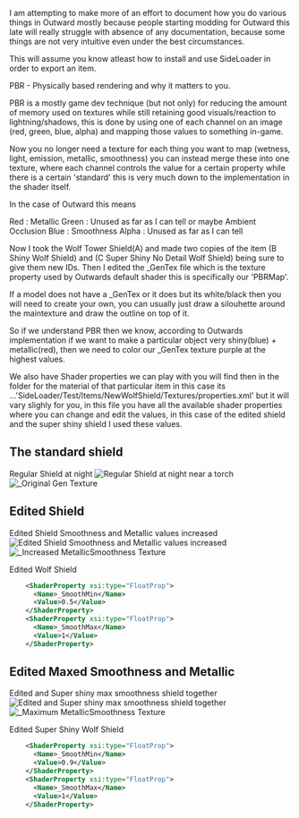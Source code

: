 I am attempting to make more of an effort to document how you do various things in Outward mostly because people starting modding for Outward this late will really struggle with absence of any documentation, because some things are not very intuitive even under the best circumstances.

This will assume you know atleast how to install and use SideLoader in order to export an item.


PBR - Physically based rendering and why it matters to you.


PBR is a mostly game dev technique (but not only) for reducing the amount of memory used on textures while still retaining good visuals/reaction to lightning/shadows, this is done by using one of each channel on an image (red, green, blue, alpha) and mapping those values to something in-game.

Now you no longer need a texture for each thing you want to map (wetness, light, emission, metallic, smoothness) you can instead merge these into one texture, where each channel controls the value for a certain property while there is a certain 'standard' this is very much down to the implementation in the shader itself.


In the case of Outward this means

Red : Metallic 
Green : Unused as far as I can tell or maybe Ambient Occlusion
Blue : Smoothness
Alpha : Unused as far as I can tell 


Now I took the Wolf Tower Shield(A) and made two copies of the item (B Shiny Wolf Shield) and (C Super Shiny No Detail Wolf Shield) being sure to give them new IDs.
Then I edited the _GenTex file which is the texture property used by Outwards default shader this is specifically our 'PBRMap'.

If a model does not have a _GenTex or it does but its white/black then you will need to create your own, you can usually just draw a silouhette around the maintexture and draw the outline on top of it.

So if we understand PBR then we know, according to Outwards implementation if we want to make a particular object very shiny(blue) + metallic(red), then we need to color our _GenTex texture purple at the highest values.

We also have Shader properties we can play with you will find then in the folder for the material of that particular item in this case its ...'SideLoader/Test/Items/NewWolfShield/Textures/properties.xml' but it will vary slighly for you, in this file you have all the available shader properties where you can change and edit the values, in this case of the edited shield and the super shiny shield I used these values.



## The standard shield

Regular Shield at night
![Regular Shield at night near a torch](https://github.com/Grim-/OutwardSuperSimpleExample/assets/3288858/c484859d-8685-4674-abf3-7363eee09b6d)
![_Original Gen Texture](https://github.com/Grim-/OutwardSuperSimpleExample/assets/3288858/c0bede67-67a1-4fd1-8208-0557aa579664)
## Edited Shield

Edited Shield Smoothness and Metallic values increased
![Edited Shield Smoothness and Metallic values increased](https://github.com/Grim-/OutwardSuperSimpleExample/assets/3288858/13a5a3c6-5d18-4f70-b2e0-852a1b2830c7)
![_Increased MetallicSmoothness Texture](https://github.com/Grim-/OutwardSuperSimpleExample/assets/3288858/580c817a-dc6e-4eda-989b-aca32779c5d2)

Edited Wolf Shield
```xml
    <ShaderProperty xsi:type="FloatProp">
      <Name>_SmoothMin</Name>
      <Value>0.5</Value>
    </ShaderProperty>
    <ShaderProperty xsi:type="FloatProp">
      <Name>_SmoothMax</Name>
      <Value>1</Value>
    </ShaderProperty>
```


## Edited Maxed Smoothness and Metallic
Edited and Super shiny max smoothness shield together
![Edited and Super shiny max smoothness shield together](https://github.com/Grim-/OutwardSuperSimpleExample/assets/3288858/27e6a88c-ed91-4254-a576-5164d8608d03)
![_Maximum MetallicSmoothness Texture](https://github.com/Grim-/OutwardSuperSimpleExample/assets/3288858/295fd402-63ea-4867-9714-5f3b1205e64a)

Edited Super Shiny Wolf Shield
```xml
    <ShaderProperty xsi:type="FloatProp">
      <Name>_SmoothMin</Name>
      <Value>0.9</Value>
    </ShaderProperty>
    <ShaderProperty xsi:type="FloatProp">
      <Name>_SmoothMax</Name>
      <Value>1</Value>
    </ShaderProperty>
```













